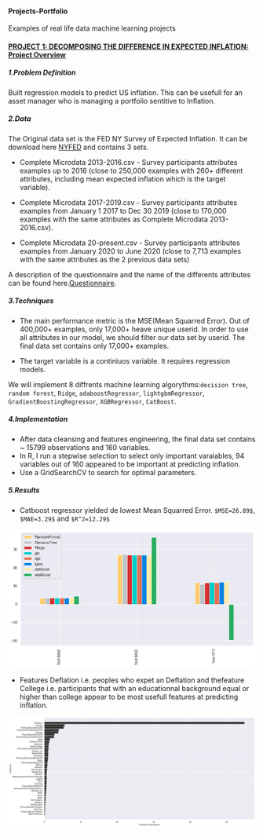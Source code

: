 #### Projects-Portfolio
Examples of real life data machine learning projects


#### [PROJECT 1: DECOMPOSING THE DIFFERENCE IN EXPECTED INFLATION: Project Overview](https://github.com/HermannJoel/Finance/tree/main/Inflation-Expectation-Prediction/src)

##### 1.Problem Definition

 Built regression models to predict US inflation. This can be usefull for an asset
 manager who is managing a portfolio sentitive to Inflation.
##### 2.Data

The Original data set is the FED NY Survey of Expected Inflation. It can be download here [NYFED](https://www.newyorkfed.org/microeconomics/sce#/) and contains 3 sets.

* Complete Microdata 2013-2016.csv - Survey participants attributes examples up to 2016 (close to 250,000 examples with 260+ different attributes, including mean expected inflation which is the target variable).

* Complete Microdata 2017-2019.csv - Survey participants attributes examples from January 1 2017 to Dec 30 2019 (close to 170,000 examples with the same attributes as Complete Microdata 2013-2016.csv).
  
* Complete Microdata 20-present.csv - Survey participants attributes examples from January 2020 to June 2020 (close to 7,713 examples with the same attributes as the 2 previous data sets)

A description of the questionnaire and the name of the differents attributes can be found here.[Questionnaire](https://www.newyorkfed.org/medialibrary/interactives/sce/sce/downloads/datafrbny-sce-survey-core-module-public-questionnaire.pdf).

##### 3.Techniques

* The main performance metric is the MSE(Mean Squarred Error).
 Out of 400,000+ examples, only 17,000+  heave unique userid. In order to use all attributes in our model, we 
 should filter our data set by userid. The final data set contains only 17,000+ examples.
 
* The target variable is a continiuos variable. It requires regression models. 

We will implement 8 diffrents machine learning algorythms:`decision tree`, `random forest`, `Ridge`, `adaboostRegressor`, `lightgbmRegressor`, `GradientBoostingRegressor`, `XGBRegressor`, `CatBoost`.

##### 4.Implementation
* After data cleansing and features engineering, the final data set contains ~ 15799 observations and 160 variables.
* In R, I run a stepwise selection to select only important varaiables, 94 variables out of 160 appeared to be important at predicting inflation.
* Use a GridSearchCV to search for optimal parameters.

##### 5.Results
* Catboost regressor yielded de lowest Mean Squarred Error. `$MSE=26.89$`,  `$MAE=3.29$` and `$R^2=12.29$`

![](/Images/Results.png)

* Features Deflation i.e. peoples who expet an Deflation and thefeature College i.e. participants that with an educationnal background equal or higher than college appear to be most usefull features at predicting inflation.

![](/Images/features-importance-catboost.png)
